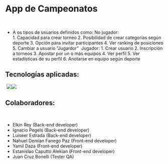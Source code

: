 # App de Campeonatos
​
- A os tipos de usuarios definidos como: 
No jugador:  
					 1. Capacidad para crear torneo
					 2. Posibilidad de crear categorías según deporte
					 3. Opción para invitar participantes
					 4. Ver ranking de posiciones
					 5. Cambiar a usuario "Jugardor"
​
Jugador: 
					 1. Crear usuario
					 2. Inscripción a torneos
					 3. Apostar por un o más equipos
					 4. Ver perfil
					 5. Ver estadísticas de su perfil
					 6. Anotarse en equipo según deporte
​
## Tecnologías aplicadas:
​
![](https://originapps.io/wp-content/uploads/2019/03/React-Native.png)
​
![](https://nodejs.org/static/images/logos/nodejs-new-pantone-black.svg)
​
## Colaboradores:
​
- Elkin Rey (Back-end developer)
- Ignacio Pegels (Back-end developer)
- Luiseer Estrada (Back-end developer)
- Nahuel Demian Fanego Paz (Front-end developer)
- Yamil Daza (Front-end developer)
- Estanislao Caputto Alekian (Front-end developer)
- Juan Cruz Bonelli (Tester QA)
